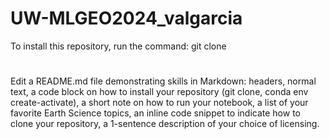 # UW-MLGEO2024_valgarcia


To install this repository, run the command: git clone <repository-url>
# 





Edit a README.md file demonstrating skills in Markdown: headers, normal text, a code block on how to install your repository (git clone, conda env create-activate), a short note on how to run your notebook, a list of your favorite Earth Science topics, an inline code snippet to indicate how to clone your repository, a 1-sentence description of your choice of licensing.
